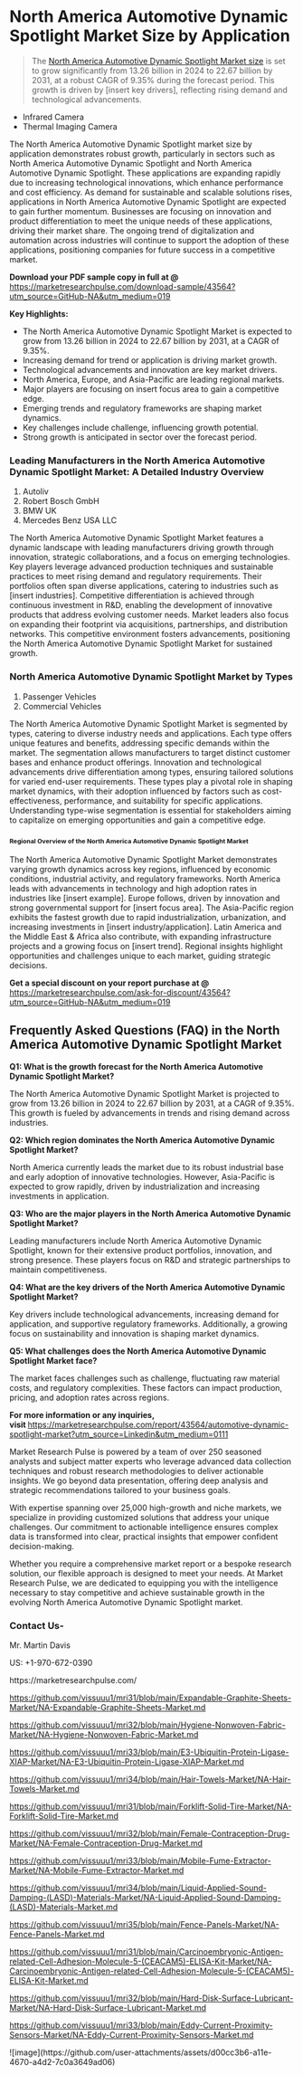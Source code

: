 <h1>North America Automotive Dynamic Spotlight Market&nbsp;Size by Application</h1><blockquote><p>The <a href="https://marketresearchpulse.com/download-sample/43564?utm_source=GitHub-NA&amp;utm_medium=019">North America Automotive Dynamic Spotlight Market size</a> is set to grow significantly from 13.26 billion in 2024 to 22.67 billion by 2031, at a robust CAGR of 9.35% during the forecast period. This growth is driven by [insert key drivers], reflecting rising demand and technological advancements.</p></blockquote><ul><li>Infrared Camera <li> Thermal Imaging Camera</li></ul><p>The North America Automotive Dynamic Spotlight market size by application demonstrates robust growth, particularly in sectors such as North America Automotive Dynamic Spotlight and North America Automotive Dynamic Spotlight. These applications are expanding rapidly due to increasing technological innovations, which enhance performance and cost efficiency. As demand for sustainable and scalable solutions rises, applications in North America Automotive Dynamic Spotlight are expected to gain further momentum. Businesses are focusing on innovation and product differentiation to meet the unique needs of these applications, driving their market share. The ongoing trend of digitalization and automation across industries will continue to support the adoption of these applications, positioning companies for future success in a competitive market.</p><p><strong>Download your PDF sample copy in full at @ </strong><a href="https://marketresearchpulse.com/download-sample/43564?utm_source=GitHub-NA&amp;utm_medium=019">https://marketresearchpulse.com/download-sample/43564?utm_source=GitHub-NA&amp;utm_medium=019</a></p><p><strong>Key Highlights: </strong></p><ul><li>The North America Automotive Dynamic Spotlight Market is expected to grow from 13.26 billion in 2024 to 22.67 billion by 2031, at a CAGR of 9.35%.</li><li>Increasing demand for trend or application is driving market growth.</li><li>Technological advancements and innovation are key market drivers.</li><li>North America, Europe, and Asia-Pacific are leading regional markets.</li><li>Major players are focusing on insert focus area to gain a competitive edge.</li><li>Emerging trends and regulatory frameworks are shaping market dynamics.</li><li>Key challenges include challenge, influencing growth potential.</li><li>Strong growth is anticipated in sector over the forecast period.</li></ul><h3>Leading Manufacturers in the North America Automotive Dynamic Spotlight Market: A Detailed Industry Overview</h3><ol><li>Autoliv</li><li>Robert Bosch GmbH</li><li>BMW UK</li><li>Mercedes Benz USA LLC</li></ol><div class="flex max-w-full flex-col flex-grow"><div class="min-h-8 text-message flex w-full flex-col items-end gap-2 whitespace-normal break-words [.text-message+&amp;]:mt-5" dir="auto" data-message-author-role="assistant" data-message-id="fd8432e4-4910-450d-b182-61b7bfb0a01f" data-message-model-slug="gpt-4o"><div class="flex w-full flex-col gap-1 empty:hidden first:pt-[3px]"><div class="markdown prose w-full break-words dark:prose-invert light"><p>The North America Automotive Dynamic Spotlight Market features a dynamic landscape with leading manufacturers driving growth through innovation, strategic collaborations, and a focus on emerging technologies. Key players leverage advanced production techniques and sustainable practices to meet rising demand and regulatory requirements. Their portfolios often span diverse applications, catering to industries such as [insert industries]. Competitive differentiation is achieved through continuous investment in R&amp;D, enabling the development of innovative products that address evolving customer needs. Market leaders also focus on expanding their footprint via acquisitions, partnerships, and distribution networks. This competitive environment fosters advancements, positioning the North America Automotive Dynamic Spotlight Market for sustained growth.</p></div></div></div></div><h3>North America Automotive Dynamic Spotlight Market by Types</h3><ol><li>Passenger Vehicles <li> Commercial Vehicles</li></ol><div class="flex max-w-full flex-col flex-grow"><div class="min-h-8 text-message flex w-full flex-col items-end gap-2 whitespace-normal break-words [.text-message+&amp;]:mt-5" dir="auto" data-message-author-role="assistant" data-message-id="084470be-0bb7-4664-bddf-5156b4f41249" data-message-model-slug="gpt-4o-mini"><div class="flex w-full flex-col gap-1 empty:hidden first:pt-[3px]"><div class="markdown prose w-full break-words dark:prose-invert light"><p>The North America Automotive Dynamic Spotlight Market is segmented by types, catering to diverse industry needs and applications. Each type offers unique features and benefits, addressing specific demands within the market. The segmentation allows manufacturers to target distinct customer bases and enhance product offerings. Innovation and technological advancements drive differentiation among types, ensuring tailored solutions for varied end-user requirements. These types play a pivotal role in shaping market dynamics, with their adoption influenced by factors such as cost-effectiveness, performance, and suitability for specific applications. Understanding type-wise segmentation is essential for stakeholders aiming to capitalize on emerging opportunities and gain a competitive edge.</p></div></div></div></div><h3><span style="font-size: 11px;">Regional Overview of the North America Automotive Dynamic Spotlight Market</span></h3><div class="flex max-w-full flex-col flex-grow"><div class="min-h-8 text-message flex w-full flex-col items-end gap-2 whitespace-normal break-words [.text-message+&amp;]:mt-5" dir="auto" data-message-author-role="assistant" data-message-id="e9038762-ce64-4e30-91c9-9bd413514231" data-message-model-slug="gpt-4o-mini"><div class="flex w-full flex-col gap-1 empty:hidden first:pt-[3px]"><div class="markdown prose w-full break-words dark:prose-invert light"><p>The North America Automotive Dynamic Spotlight Market demonstrates varying growth dynamics across key regions, influenced by economic conditions, industrial activity, and regulatory frameworks. North America leads with advancements in technology and high adoption rates in industries like [insert example]. Europe follows, driven by innovation and strong governmental support for [insert focus area]. The Asia-Pacific region exhibits the fastest growth due to rapid industrialization, urbanization, and increasing investments in [insert industry/application]. Latin America and the Middle East &amp; Africa also contribute, with expanding infrastructure projects and a growing focus on [insert trend]. Regional insights highlight opportunities and challenges unique to each market, guiding strategic decisions.</p></div></div></div></div><p><strong>Get a special discount on your report purchase at @ </strong><a href="https://marketresearchpulse.com/ask-for-discount/43564?utm_source=GitHub-NA&amp;utm_medium=019">https://marketresearchpulse.com/ask-for-discount/43564?utm_source=GitHub-NA&amp;utm_medium=019</a></p><h2>Frequently Asked Questions (FAQ) in the North America Automotive Dynamic Spotlight Market</h2><p><strong>Q1: What is the growth forecast for the North America Automotive Dynamic Spotlight Market?</strong></p><p>The North America Automotive Dynamic Spotlight Market is projected to grow from 13.26 billion in 2024 to 22.67 billion by 2031, at a CAGR of 9.35%. This growth is fueled by advancements in trends and rising demand across industries.</p><p><strong>Q2: Which region dominates the North America Automotive Dynamic Spotlight Market?</strong></p><p>North America currently leads the market due to its robust industrial base and early adoption of innovative technologies. However, Asia-Pacific is expected to grow rapidly, driven by industrialization and increasing investments in application.</p><p><strong>Q3: Who are the major players in the North America Automotive Dynamic Spotlight Market?</strong></p><p>Leading manufacturers include North America Automotive Dynamic Spotlight, known for their extensive product portfolios, innovation, and strong presence. These players focus on R&amp;D and strategic partnerships to maintain competitiveness.</p><p><strong>Q4: What are the key drivers of the North America Automotive Dynamic Spotlight Market?</strong></p><p>Key drivers include technological advancements, increasing demand for application, and supportive regulatory frameworks. Additionally, a growing focus on sustainability and innovation is shaping market dynamics.</p><p><strong>Q5: What challenges does the North America Automotive Dynamic Spotlight Market face?</strong></p><p>The market faces challenges such as challenge, fluctuating raw material costs, and regulatory complexities. These factors can impact production, pricing, and adoption rates across regions.</p><p><strong>For more information or any inquiries, visit&nbsp;</strong><a href="https://marketresearchpulse.com/report/43564/automotive-dynamic-spotlight-market?utm_source=Linkedin&utm_medium=0111">https://marketresearchpulse.com/report/43564/automotive-dynamic-spotlight-market?utm_source=Linkedin&utm_medium=0111</a></p><p>Market Research Pulse is powered by a team of over 250 seasoned analysts and subject matter experts who leverage advanced data collection techniques and robust research methodologies to deliver actionable insights. We go beyond data presentation, offering deep analysis and strategic recommendations tailored to your business goals.</p><p>With expertise spanning over 25,000 high-growth and niche markets, we specialize in providing customized solutions that address your unique challenges. Our commitment to actionable intelligence ensures complex data is transformed into clear, practical insights that empower confident decision-making.</p><p>Whether you require a comprehensive market report or a bespoke research solution, our flexible approach is designed to meet your needs. At Market Research Pulse, we are dedicated to equipping you with the intelligence necessary to stay competitive and achieve sustainable growth in the evolving North America Automotive Dynamic Spotlight market.</p><h3><strong>Contact Us-</strong></h3><p>Mr. Martin Davis</p><p>US: +1-970-672-0390</p><p>https://marketresearchpulse.com/</p><p><a href="https://github.com/vissuuu1/mri31/blob/main/Expandable-Graphite-Sheets-Market/NA-Expandable-Graphite-Sheets-Market.md">https://github.com/vissuuu1/mri31/blob/main/Expandable-Graphite-Sheets-Market/NA-Expandable-Graphite-Sheets-Market.md</a></p><p><a href="https://github.com/vissuuu1/mri32/blob/main/Hygiene-Nonwoven-Fabric-Market/NA-Hygiene-Nonwoven-Fabric-Market.md">https://github.com/vissuuu1/mri32/blob/main/Hygiene-Nonwoven-Fabric-Market/NA-Hygiene-Nonwoven-Fabric-Market.md</a></p><p><a href="https://github.com/vissuuu1/mri33/blob/main/E3-Ubiquitin-Protein-Ligase-XIAP-Market/NA-E3-Ubiquitin-Protein-Ligase-XIAP-Market.md">https://github.com/vissuuu1/mri33/blob/main/E3-Ubiquitin-Protein-Ligase-XIAP-Market/NA-E3-Ubiquitin-Protein-Ligase-XIAP-Market.md</a></p><p><a href="https://github.com/vissuuu1/mri34/blob/main/Hair-Towels-Market/NA-Hair-Towels-Market.md">https://github.com/vissuuu1/mri34/blob/main/Hair-Towels-Market/NA-Hair-Towels-Market.md</a></p><p><a href="https://github.com/vissuuu1/mri31/blob/main/Forklift-Solid-Tire-Market/NA-Forklift-Solid-Tire-Market.md">https://github.com/vissuuu1/mri31/blob/main/Forklift-Solid-Tire-Market/NA-Forklift-Solid-Tire-Market.md</a></p><p><a href="https://github.com/vissuuu1/mri32/blob/main/Female-Contraception-Drug-Market/NA-Female-Contraception-Drug-Market.md">https://github.com/vissuuu1/mri32/blob/main/Female-Contraception-Drug-Market/NA-Female-Contraception-Drug-Market.md</a></p><p><a href="https://github.com/vissuuu1/mri33/blob/main/Mobile-Fume-Extractor-Market/NA-Mobile-Fume-Extractor-Market.md">https://github.com/vissuuu1/mri33/blob/main/Mobile-Fume-Extractor-Market/NA-Mobile-Fume-Extractor-Market.md</a></p><p><a href="https://github.com/vissuuu1/mri34/blob/main/Liquid-Applied-Sound-Damping-(LASD)-Materials-Market/NA-Liquid-Applied-Sound-Damping-(LASD)-Materials-Market.md">https://github.com/vissuuu1/mri34/blob/main/Liquid-Applied-Sound-Damping-(LASD)-Materials-Market/NA-Liquid-Applied-Sound-Damping-(LASD)-Materials-Market.md</a></p><p><a href="https://github.com/vissuuu1/mri35/blob/main/Fence-Panels-Market/NA-Fence-Panels-Market.md">https://github.com/vissuuu1/mri35/blob/main/Fence-Panels-Market/NA-Fence-Panels-Market.md</a></p><p><a href="https://github.com/vissuuu1/mri31/blob/main/Carcinoembryonic-Antigen-related-Cell-Adhesion-Molecule-5-(CEACAM5)-ELISA-Kit-Market/NA-Carcinoembryonic-Antigen-related-Cell-Adhesion-Molecule-5-(CEACAM5)-ELISA-Kit-Market.md">https://github.com/vissuuu1/mri31/blob/main/Carcinoembryonic-Antigen-related-Cell-Adhesion-Molecule-5-(CEACAM5)-ELISA-Kit-Market/NA-Carcinoembryonic-Antigen-related-Cell-Adhesion-Molecule-5-(CEACAM5)-ELISA-Kit-Market.md</a></p><p><a href="https://github.com/vissuuu1/mri32/blob/main/Hard-Disk-Surface-Lubricant-Market/NA-Hard-Disk-Surface-Lubricant-Market.md">https://github.com/vissuuu1/mri32/blob/main/Hard-Disk-Surface-Lubricant-Market/NA-Hard-Disk-Surface-Lubricant-Market.md</a></p><p><a href="https://github.com/vissuuu1/mri33/blob/main/Eddy-Current-Proximity-Sensors-Market/NA-Eddy-Current-Proximity-Sensors-Market.md">https://github.com/vissuuu1/mri33/blob/main/Eddy-Current-Proximity-Sensors-Market/NA-Eddy-Current-Proximity-Sensors-Market.md</a></p>
![image](https://github.com/user-attachments/assets/d00cc3b6-a11e-4670-a4d2-7c0a3649ad06)
